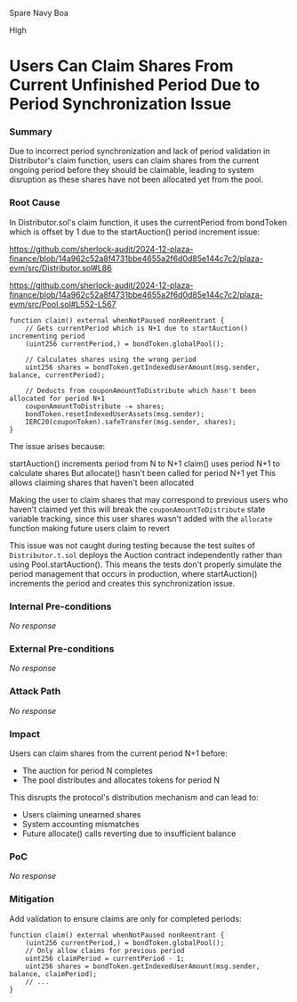 Spare Navy Boa

High

# Users Can Claim Shares From Current Unfinished Period Due to Period Synchronization Issue

### Summary

Due to incorrect period synchronization and lack of period validation in Distributor's claim function, users can claim shares from the current ongoing period before they should be claimable, leading to system disruption as these shares have not been allocated yet from the pool.

### Root Cause

In Distributor.sol's claim function, it uses the currentPeriod from bondToken which is offset by 1 due to the startAuction() period increment issue:

https://github.com/sherlock-audit/2024-12-plaza-finance/blob/14a962c52a8f4731bbe4655a2f6d0d85e144c7c2/plaza-evm/src/Distributor.sol#L86

https://github.com/sherlock-audit/2024-12-plaza-finance/blob/14a962c52a8f4731bbe4655a2f6d0d85e144c7c2/plaza-evm/src/Pool.sol#L552-L567

```solidity
function claim() external whenNotPaused nonReentrant {
    // Gets currentPeriod which is N+1 due to startAuction() incrementing period
    (uint256 currentPeriod,) = bondToken.globalPool();
    
    // Calculates shares using the wrong period
    uint256 shares = bondToken.getIndexedUserAmount(msg.sender, balance, currentPeriod);
    
    // Deducts from couponAmountToDistribute which hasn't been allocated for period N+1
    couponAmountToDistribute -= shares;
    bondToken.resetIndexedUserAssets(msg.sender);
    IERC20(couponToken).safeTransfer(msg.sender, shares);
}
```

The issue arises because:

startAuction() increments period from N to N+1
claim() uses period N+1 to calculate shares
But allocate() hasn't been called for period N+1 yet
This allows claiming shares that haven't been allocated

Making the user to claim shares that may correspond to previous users who haven't claimed yet
this will break the `couponAmountToDistribute` state variable tracking, since this user shares wasn't added with the `allocate` function
making future users claim to revert

This issue was not caught during testing because the test suites of `Distributor.t.sol` deploys the Auction contract independently rather than using Pool.startAuction(). This means the tests don't properly simulate the period management that occurs in production, where startAuction() increments the period and creates this synchronization issue.

### Internal Pre-conditions

_No response_

### External Pre-conditions

_No response_

### Attack Path

_No response_

### Impact

Users can claim shares from the current period N+1 before:

- The auction for period N completes
- The pool distributes and allocates tokens for period N

This disrupts the protocol's distribution mechanism and can lead to:

- Users claiming unearned shares
- System accounting mismatches
- Future allocate() calls reverting due to insufficient balance

### PoC

_No response_

### Mitigation

Add validation to ensure claims are only for completed periods:

```solidity
function claim() external whenNotPaused nonReentrant {
    (uint256 currentPeriod,) = bondToken.globalPool();
    // Only allow claims for previous period
    uint256 claimPeriod = currentPeriod - 1;
    uint256 shares = bondToken.getIndexedUserAmount(msg.sender, balance, claimPeriod);
    // ...
}
```